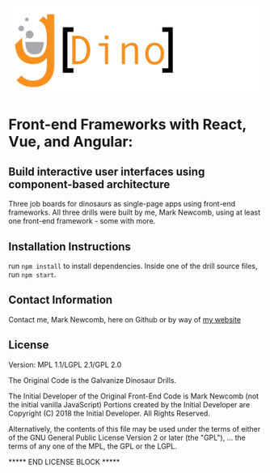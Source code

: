 ![Gdino logo](https://raw.githubusercontent.com/MarkNewcomb1/galvanize-dinosaurs-public/master/drills/version-1/assets/g-dino.png)
# Front-end Frameworks with React, Vue, and Angular:
## Build interactive user interfaces using component-based architecture

Three job boards for dinosaurs as single-page apps using front-end frameworks. All three drills were built by me, Mark Newcomb, using at least one front-end framework - some with more. 

## Installation Instructions

run `npm install` to install dependencies. Inside one of the drill source files, run `npm start`. 

## Contact Information

Contact me, Mark Newcomb, here on Github or by way of [my website](http://marknewcomb1.com)

## License

Version: MPL 1.1/LGPL 2.1/GPL 2.0

The Original Code is the Galvanize Dinosaur Drills.

The Initial Developer of the Original Front-End Code is
Mark Newcomb (not the initial vanilla JavaScript)
Portions created by the Initial Developer are Copyright (C) 2018
the Initial Developer. All Rights Reserved.

Alternatively, the contents of this file may be used under the terms of
either of the GNU General Public License Version 2 or later (the "GPL"),
...
the terms of any one of the MPL, the GPL or the LGPL.

***** END LICENSE BLOCK *****

